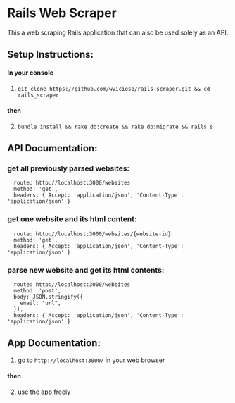 # Rails Web Scraper

This a web scraping Rails application that can also be used solely as an API.

## Setup Instructions:
#### In your console

1) `git clone https://github.com/wvicioso/rails_scraper.git && cd rails_scraper`
#### then

2) `bundle install && rake db:create && rake db:migrate && rails s`

## API Documentation:
### get all previously parsed websites:
      route: http://localhost:3000/websites
      method: 'get',
      headers: { Accept: 'application/json', 'Content-Type': 'application/json' }

### get one website and its html content:
      route: http://localhost:3000/websites/{website-id}
      method: 'get',
      headers: { Accept: 'application/json', 'Content-Type': 'application/json' }

### parse new website and get its html contents:
      route: http://localhost:3000/websites
      method: 'post',
      body: JSON.stringify({
        email: "url",
      }),
      headers: { Accept: 'application/json', 'Content-Type': 'application/json' }

## App Documentation:
1) go to `http://localhost:3000/` in your web browser
#### then

2) use the app freely
